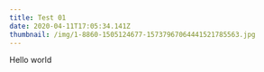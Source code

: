 ```yaml
---
title: Test 01
date: 2020-04-11T17:05:34.141Z
thumbnail: /img/1-8860-1505124677-15737967064441521785563.jpg
---
```

Hello world
